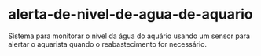 # alerta-de-nivel-de-agua-de-aquario
Sistema para monitorar o nível da água do aquário usando um sensor para alertar o aquarista quando o reabastecimento for necessário.
